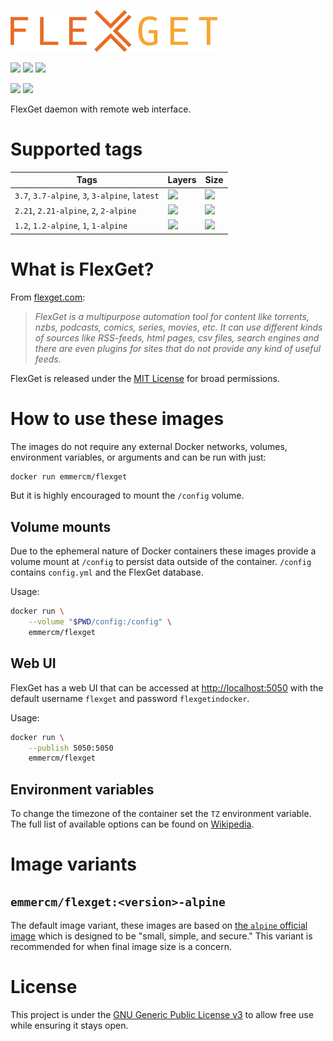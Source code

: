 [![](https://raw.githubusercontent.com/emmercm/docker-flexget/assets/flexget.png)](https://flexget.com/)

[![](https://badgen.net/badge/emmercm/flexget/blue?icon=docker)](https://hub.docker.com/r/emmercm/flexget)
[![](https://badgen.net/docker/pulls/emmercm/flexget?icon=docker&label=pulls)](https://hub.docker.com/r/emmercm/flexget)
[![](https://badgen.net/docker/stars/emmercm/flexget?icon=docker&label=stars)](https://hub.docker.com/r/emmercm/flexget)

[![](https://badgen.net/badge/emmercm/docker-flexget/purple?icon=github)](https://github.com/emmercm/docker-flexget)
[![](https://badgen.net/github/license/emmercm/docker-flexget?color=grey)](https://github.com/emmercm/docker-flexget/blob/master/LICENSE)

FlexGet daemon with remote web interface.

# Supported tags

| Tags | Layers | Size |
|-|-|-|
| `3.7`, `3.7-alpine`, `3`, `3-alpine`, `latest` | ![](https://badgen.net/docker/layers/emmercm/flexget/3.7?icon=docker&label=layers) | ![](https://badgen.net/docker/size/emmercm/flexget/3.7?icon=docker&label=size) |
| `2.21`, `2.21-alpine`, `2`, `2-alpine` | ![](https://badgen.net/docker/layers/emmercm/flexget/2.21?icon=docker&label=layers) | ![](https://badgen.net/docker/size/emmercm/flexget/2.21?icon=docker&label=size) |
| `1.2`, `1.2-alpine`, `1`, `1-alpine` | ![](https://badgen.net/docker/layers/emmercm/flexget/1.2?icon=docker&label=layers) | ![](https://badgen.net/docker/size/emmercm/flexget/1.2?icon=docker&label=size) |

# What is FlexGet?

From [flexget.com](https://flexget.com/):

> _FlexGet is a multipurpose automation tool for content like torrents, nzbs, podcasts, comics, series, movies, etc. It can use different kinds of sources like RSS-feeds, html pages, csv files, search engines and there are even plugins for sites that do not provide any kind of useful feeds._

FlexGet is released under the [MIT License](https://github.com/Flexget/Flexget/blob/develop/LICENSE) for broad permissions.

# How to use these images

The images do not require any external Docker networks, volumes, environment variables, or arguments and can be run with just:

```bash
docker run emmercm/flexget
```

But it is highly encouraged to mount the `/config` volume.

## Volume mounts

Due to the ephemeral nature of Docker containers these images provide a volume mount at `/config` to persist data outside of the container. `/config` contains `config.yml` and the FlexGet database.

Usage:

```bash
docker run \
    --volume "$PWD/config:/config" \
    emmercm/flexget
```

## Web UI

FlexGet has a web UI that can be accessed at [http://localhost:5050](http://localhost:5050) with the default username `flexget` and password `flexgetindocker`.

Usage:

```bash
docker run \
    --publish 5050:5050
    emmercm/flexget
```

## Environment variables

To change the timezone of the container set the `TZ` environment variable. The full list of available options can be found on [Wikipedia](https://en.wikipedia.org/wiki/List_of_tz_database_time_zones).

# Image variants

## `emmercm/flexget:<version>-alpine`

The default image variant, these images are based on [the `alpine` official image](https://hub.docker.com/_/alpine) which is designed to be "small, simple, and secure." This variant is recommended for when final image size is a concern.

# License

This project is under the [GNU Generic Public License v3](https://github.com/emmercm/docker-flexget/blob/master/LICENSE) to allow free use while ensuring it stays open.
